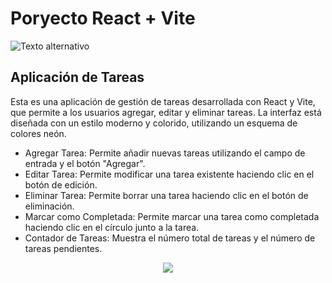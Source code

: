 #  Poryecto React + Vite

![Texto alternativo](../tasks/public/app.png)

## Aplicación de Tareas
Esta es una aplicación de gestión de tareas desarrollada con React y Vite, que permite a los usuarios agregar, editar y eliminar tareas. La interfaz está diseñada con un estilo moderno y colorido, utilizando un esquema de colores neón.
- Agregar Tarea: Permite añadir nuevas tareas utilizando el campo de entrada y el botón "Agregar".
- Editar Tarea: Permite modificar una tarea existente haciendo clic en el botón de edición.
- Eliminar Tarea: Permite borrar una tarea haciendo clic en el botón de eliminación.
- Marcar como Completada: Permite marcar una tarea como completada haciendo clic en el círculo junto a la tarea.
- Contador de Tareas: Muestra el número total de tareas y el número de tareas pendientes.

<div align="center">
<a href="https://es.react.dev/">
    <img src= "https://img.shields.io/badge/React-20232A?style=for-the-badge&logo=react&logoColor=61DAFB"/>
</a>